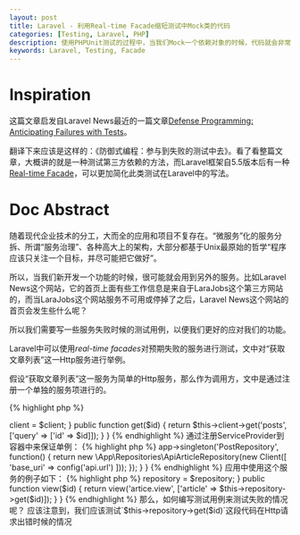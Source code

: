 ```yaml
---
layout: post
title: Laravel - 利用Real-time Facade缩短测试中Mock类的代码
categories: [Testing, Laravel, PHP]
description: 使用PHPUnit测试的过程中，当我们Mock一个依赖对象的时候，代码就会非常复杂；Laravel 5.4以上的版本提供的Real-time Facade类，利用这种设计模式可以缩短相关的测试代码，进行预期测试。
keywords: Laravel, Testing, Facade
---
```


# Inspiration

这篇文章启发自Laravel News最近的一篇文章[Defense Programming: Anticipating Failures with Tests](https://laravel-news.com/defense-programming-anticipating-failures-tests)。

翻译下来应该是这样的：《防御式编程：参与到失败的测试中去》。看了看整篇文章，大概讲的就是一种测试第三方依赖的方法，而Laravel框架自5.5版本后有一种[Real-time Facade](https://laravel.com/docs/5.5/facades#real-time-facades)，可以更加简化此类测试在Laravel中的写法。

# Doc Abstract

随着现代企业技术的分工，大而全的应用和项目不复存在。“微服务”化的服务分拆、所谓“服务治理”、各种高大上的架构，大部分都基于Unix最原始的哲学“程序应该只关注一个目标，并尽可能把它做好”。

所以，当我们新开发一个功能的时候，很可能就会用到另外的服务。比如Laravel News这个网站，它的首页上面有些工作信息是来自于LaraJobs这个第三方网站的，而当LaraJobs这个网站服务不可用或停掉了之后，Laravel News这个网站的首页会发生些什么呢？

所以我们需要写一些服务失败时候的测试用例，以便我们更好的应对我们的功能。

Laravel中可以使用*real-time facades*对预期失败的服务进行测试，文中对“获取文章列表”这一Http服务进行举例。

假设“获取文章列表”这一服务为简单的Http服务，那么作为调用方，文中是通过注册一个单独的服务项进行的。

{% highlight php %}
<?php

namespace App\Contracts;

interface ArticleRepository
{
    public function get();
}
{% endhighlight %}

{% highlight php %}
<?php

namespace App\Repositories;

use GuzzleHttp\Client;

class ApiArticleRepository implements ArticleRepository
{
    public function __construct(Client $client)
    {
        $this->client = $client;
    }

    public function get($id)
    {
        return $this->client->get('posts', ['query' => ['id' => $id]]);
    }
}
{% endhighlight %}

通过注册ServiceProvider到容器中来保证单例：

{% highlight php %}
<?php

namespace App\Providers;

use GuzzleHttp\Client;

class RepositroyServiceProvider extends \Illuminate\Support\ServiceProvider
{

    public function register()
    {
        $this->app->singleton('PostRepository',
                function() {
            return new \App\Repositories\ApiArticleRepository(new Client([
                'base_uri' => config('api.url')
            ]));
        });
    }

}
{% endhighlight %}

应用中使用这个服务的例子如下：

{% highlight php %}
<?php

namespace App\Http\Controllers;

use App\Repositories\ApiArticleRepository as Repository;

class RegisterController extends Controller
{
    protected $repository;

    public function __construct(Repository $repository)
    {
        $this->repository = $repository;
    }

    public function view($id)
    {
        return view('artice.view', ['article' => $this->repository->get($id)]);
    }
}
{% endhighlight %}

那么，如何编写测试用例来测试失败的情况呢？

应该注意到，我们应该测试`$this->repository->get($id)`这段代码在Http请求出错时候的情况